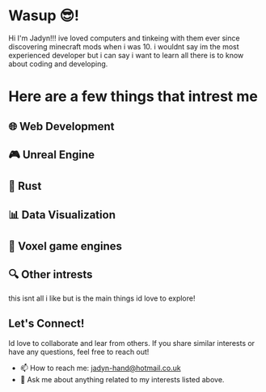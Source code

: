 # Wasup 😎! 

Hi I'm Jadyn!!! ive loved computers and tinkeing with them ever since discovering minecraft mods when i was 10. i wouldnt say im the most experienced developer but i can say i want to learn all there is to know about coding and developing.

# Here are a few things that intrest me
## 🌐 Web Development
## 🎮 Unreal Engine
## 🦀 Rust
## 📊 Data Visualization
## 🎲 Voxel game engines

## 🔍 Other intrests
this isnt all i like but is the main things id love to explore!

## Let's Connect!
Id love to collaborate and lear from others. If you share similar interests or have any questions, feel free to reach out!

- 📫 How to reach me: jadyn-hand@hotmail.co.uk
- 💬 Ask me about anything related to my interests listed above.




